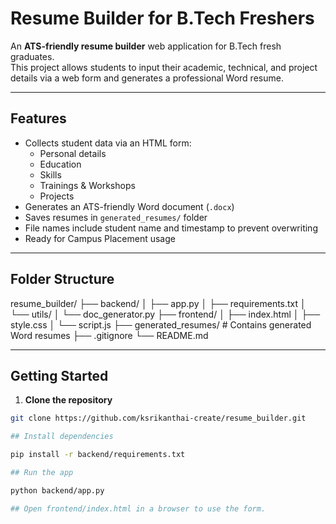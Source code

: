 # Resume Builder for B.Tech Freshers

An **ATS-friendly resume builder** web application for B.Tech fresh graduates.  
This project allows students to input their academic, technical, and project details via a web form and generates a professional Word resume.

---

## Features

- Collects student data via an HTML form:
  - Personal details
  - Education
  - Skills
  - Trainings & Workshops
  - Projects
- Generates an ATS-friendly Word document (`.docx`)
- Saves resumes in `generated_resumes/` folder
- File names include student name and timestamp to prevent overwriting
- Ready for Campus Placement usage

---

## Folder Structure

resume_builder/
├── backend/
│ ├── app.py
│ ├── requirements.txt
│ └── utils/
│ └── doc_generator.py
├── frontend/
│ ├── index.html
│ ├── style.css
│ └── script.js
├── generated_resumes/ # Contains generated Word resumes
├── .gitignore
└── README.md


---

## Getting Started

1. **Clone the repository**
```bash
git clone https://github.com/ksrikanthai-create/resume_builder.git

## Install dependencies

pip install -r backend/requirements.txt

## Run the app

python backend/app.py

## Open frontend/index.html in a browser to use the form.